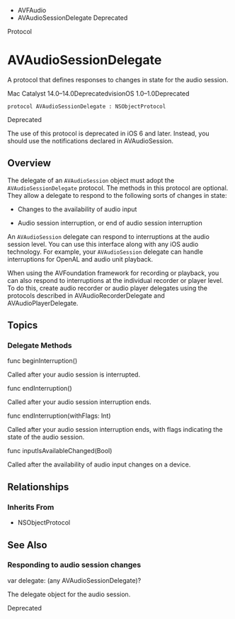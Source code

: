 

- AVFAudio
-  AVAudioSessionDelegate Deprecated

Protocol

# AVAudioSessionDelegate

A protocol that defines responses to changes in state for the audio session.

Mac Catalyst 14.0–14.0DeprecatedvisionOS 1.0–1.0Deprecated

``` source
protocol AVAudioSessionDelegate : NSObjectProtocol
```

Deprecated

The use of this protocol is deprecated in iOS 6 and later. Instead, you should use the notifications declared in AVAudioSession.

## Overview

The delegate of an `AVAudioSession` object must adopt the `AVAudioSessionDelegate` protocol. The methods in this protocol are optional. They allow a delegate to respond to the following sorts of changes in state:

- Changes to the availability of audio input

- Audio session interruption, or end of audio session interruption

An `AVAudioSession` delegate can respond to interruptions at the audio session level. You can use this interface along with any iOS audio technology. For example, your `AVAudioSession` delegate can handle interruptions for OpenAL and audio unit playback.

When using the AVFoundation framework for recording or playback, you can also respond to interruptions at the individual recorder or player level. To do this, create audio recorder or audio player delegates using the protocols described in AVAudioRecorderDelegate and AVAudioPlayerDelegate.

## Topics

### Delegate Methods

func beginInterruption()

Called after your audio session is interrupted.

func endInterruption()

Called after your audio session interruption ends.

func endInterruption(withFlags: Int)

Called after your audio session interruption ends, with flags indicating the state of the audio session.

func inputIsAvailableChanged(Bool)

Called after the availability of audio input changes on a device.

## Relationships

### Inherits From

- NSObjectProtocol

## See Also

### Responding to audio session changes

var delegate: (any AVAudioSessionDelegate)?

The delegate object for the audio session.

Deprecated

